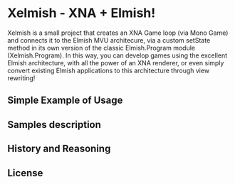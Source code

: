 # Xelmish - XNA + Elmish!

Xelmish is a small project that creates an XNA Game loop (via Mono Game) and connects it to the Elmish MVU architecure, via a custom setState method in its own version of the classic Elmish.Program module (Xelmish.Program). In this way, you can develop games using the excellent Elmish architecture, with all the power of an XNA renderer, or even simply convert existing Elmish applications to this architecture through view rewriting!

## Simple Example of Usage

## Samples description

## History and Reasoning

## License